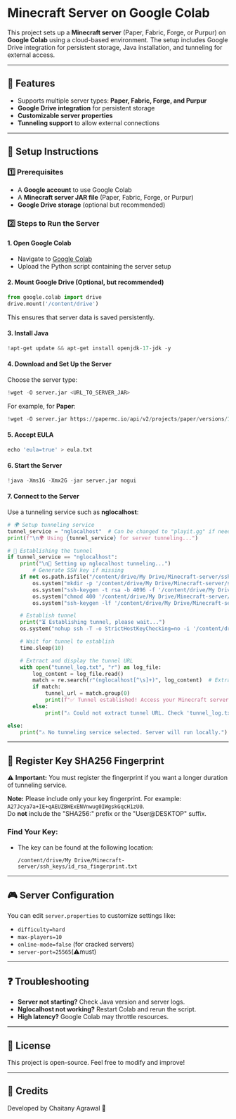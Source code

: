 # Minecraft Server on Google Colab

This project sets up a **Minecraft server** (Paper, Fabric, Forge, or Purpur) on **Google Colab** using a cloud-based environment. The setup includes Google Drive integration for persistent storage, Java installation, and tunneling for external access.

---

## 📌 Features
- Supports multiple server types: **Paper, Fabric, Forge, and Purpur**
- **Google Drive integration** for persistent storage
- **Customizable server properties**
- **Tunneling support** to allow external connections

---

## 🔧 Setup Instructions

### 1️⃣ Prerequisites
- A **Google account** to use Google Colab
- A **Minecraft server JAR file** (Paper, Fabric, Forge, or Purpur)
- **Google Drive storage** (optional but recommended)

### 2️⃣ Steps to Run the Server
#### **1. Open Google Colab**
- Navigate to [Google Colab](https://colab.research.google.com/)
- Upload the Python script containing the server setup

#### **2. Mount Google Drive (Optional, but recommended)**
```python
from google.colab import drive
drive.mount('/content/drive')
```
This ensures that server data is saved persistently.

#### **3. Install Java**
```python
!apt-get update && apt-get install openjdk-17-jdk -y
```

#### **4. Download and Set Up the Server**
Choose the server type:
```python
!wget -O server.jar <URL_TO_SERVER_JAR>
```
For example, for **Paper**:
```python
!wget -O server.jar https://papermc.io/api/v2/projects/paper/versions/1.20.1/builds/latest/downloads/paper-1.20.1.jar
```

#### **5. Accept EULA**
```python
echo 'eula=true' > eula.txt
```

#### **6. Start the Server**
```python
!java -Xms1G -Xmx2G -jar server.jar nogui
```

#### **7. Connect to the Server**
Use a tunneling service such as **nglocalhost**:
```python
# 🌍 Setup tunneling service
tunnel_service = "nglocalhost"  # Can be changed to "playit.gg" if needed
print(f"\n🌍 Using {tunnel_service} for server tunneling...")

# 🔌 Establishing the tunnel
if tunnel_service == "nglocalhost":
    print("\n🔌 Setting up nglocalhost tunneling...")
        # Generate SSH key if missing
    if not os.path.isfile("/content/drive/My Drive/Minecraft-server/ssh_keys/id_rsa"):
        os.system("mkdir -p '/content/drive/My Drive/Minecraft-server/ssh_keys'")  # Create directory
        os.system("ssh-keygen -t rsa -b 4096 -f '/content/drive/My Drive/Minecraft-server/ssh_keys/id_rsa' -N '' -q")  # Generate SSH key
        os.system("chmod 400 '/content/drive/My Drive/Minecraft-server/ssh_keys/id_rsa'")  # Change permissions
        os.system("ssh-keygen -lf '/content/drive/My Drive/Minecraft-server/ssh_keys/id_rsa.pub' > '/content/drive/My Drive/Minecraft-server/ssh_keys/id_rsa_fingerprint.txt'" )

    # Establish tunnel
    print("⏳ Establishing tunnel, please wait...")
    os.system("nohup ssh -T -o StrictHostKeyChecking=no -i '/content/drive/My Drive/Minecraft-server/ssh_keys/id_rsa' -R minecraft03127:25565:localhost:25565 nglocalhost.com > tunnel_log.txt 2>&1 &")

    # Wait for tunnel to establish
    time.sleep(10)

    # Extract and display the tunnel URL
    with open("tunnel_log.txt", "r") as log_file:
        log_content = log_file.read()
        match = re.search(r"(nglocalhost[^\s]+)", log_content)  # Extract first URL
        if match:
            tunnel_url = match.group(0)
            print(f"✅ Tunnel established! Access your Minecraft server at:\n🌍 {tunnel_url}")
        else:
            print("⚠️ Could not extract tunnel URL. Check 'tunnel_log.txt' manually.")

else:
    print("⚠️ No tunneling service selected. Server will run locally.")
```
---

## 🔌 Register Key SHA256 Fingerprint

⚠️ **Important:** You must register the fingerprint if you want a longer duration of tunneling service.

**Note:** Please include only your key fingerprint. For example: `A27Jcya7a+IE+qAEUZBWExENVnwug0IWgskGqcH1zU0`.  
Do **not** include the "SHA256:" prefix or the "User@DESKTOP" suffix.

### Find Your Key:
- The key can be found at the following location:
  ```
  /content/drive/My Drive/Minecraft-server/ssh_keys/id_rsa_fingerprint.txt
  ```
---

## 🎮 Server Configuration
You can edit `server.properties` to customize settings like:
- `difficulty=hard`
- `max-players=10`
- `online-mode=false` (for cracked servers)
- `server-port=25565`(⚠️must)
---

## ❓ Troubleshooting
- **Server not starting?** Check Java version and server logs.
- **Nglocalhost not working?** Restart Colab and rerun the script.
- **High latency?** Google Colab may throttle resources.

---

## 📜 License
This project is open-source. Feel free to modify and improve!

---

## 🙌 Credits
Developed by Chaitany Agrawal 🚀

